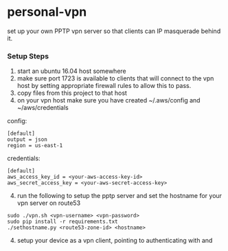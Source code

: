 
# personal-vpn
set up your own PPTP vpn server so that clients can IP masquerade behind it. 

### Setup Steps
1. start an ubuntu 16.04 host somewhere
2. make sure port 1723 is available to clients that will connect to the vpn host by setting appropriate firewall rules to allow this to pass.
2. copy files from this project to that host
3. on your vpn host make sure you have created ~/.aws/config and ~/aws/credentials

config:
```
[default]
output = json
region = us-east-1
```

credentials:
```
[default]
aws_access_key_id = <your-aws-access-key-id>
aws_secret_access_key = <your-aws-secret-access-key>
```
4. run the following to setup the pptp server and set the hostname for your vpn server on route53
```
sudo ./vpn.sh <vpn-username> <vpn-password>
sudo pip install -r requirements.txt
./sethostname.py <route53-zone-id> <hostname>
```
4. setup your device as a vpn client, pointing to <hostname> authenticating with <vpn-username> and <vpn-password>

